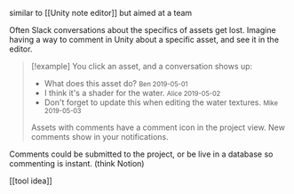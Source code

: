 similar to [[Unity note editor]]
but aimed at a team

Often Slack conversations about the specifics of assets get lost.
Imagine having a way to comment in Unity about a specific asset, and see it in the editor.

> [!example]
> You click an asset, and a conversation shows up:
> - What does this asset do? <small><font color="#595959">Ben 2019-05-01</font></small>
> - I think it's a shader for the water. <small><font color="#595959">Alice 2019-05-02</font></small>
> - Don't forget to update this when editing the water textures. <small><font color="#595959">Mike 2019-05-03</font></small>
> 
> Assets with comments have a comment icon in the project view.
> New comments show in your notifications.

Comments could be submitted to the project, or be live in a database so commenting is instant. (think Notion)

[[tool idea]]